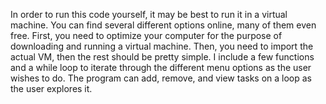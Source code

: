 In order to run this code yourself, it may be best to run it in a virtual machine. You can find several different options online, many of them even free. First, you need to optimize your computer for the purpose of downloading and running a virtual machine. Then, you need to import the actual VM, then the rest should be pretty simple.
I include a few functions and a while loop to iterate through the different menu options as the user wishes to do. The program can add, remove, and view tasks on a loop as the user explores it.